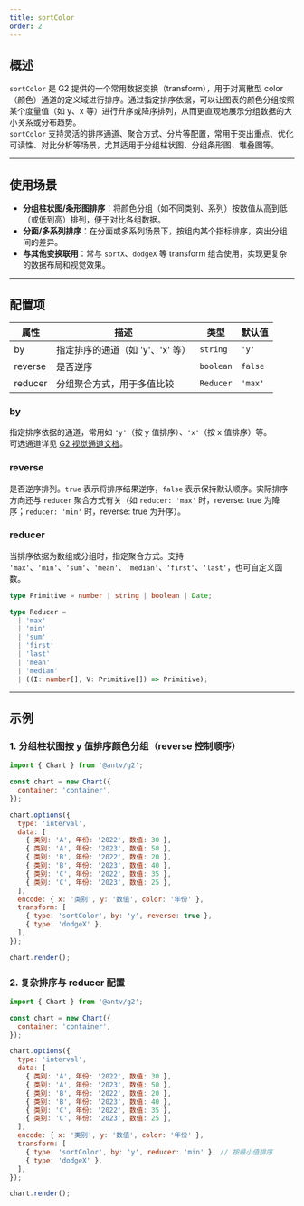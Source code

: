 ```yaml
---
title: sortColor
order: 2
---
```


## 概述

`sortColor` 是 G2 提供的一个常用数据变换（transform），用于对离散型 color（颜色）通道的定义域进行排序。通过指定排序依据，可以让图表的颜色分组按照某个度量值（如 y、x 等）进行升序或降序排列，从而更直观地展示分组数据的大小关系或分布趋势。  
`sortColor` 支持灵活的排序通道、聚合方式、分片等配置，常用于突出重点、优化可读性、对比分析等场景，尤其适用于分组柱状图、分组条形图、堆叠图等。

---

## 使用场景

- **分组柱状图/条形图排序**：将颜色分组（如不同类别、系列）按数值从高到低（或低到高）排列，便于对比各组数据。
- **分面/多系列排序**：在分面或多系列场景下，按组内某个指标排序，突出分组间的差异。
- **与其他变换联用**：常与 `sortX`、`dodgeX` 等 transform 组合使用，实现更复杂的数据布局和视觉效果。

---

## 配置项

| 属性    | 描述                             | 类型      | 默认值  |
| ------- | -------------------------------- | --------- | ------- |
| by      | 指定排序的通道（如 'y'、'x' 等） | `string`  | `'y'`   |
| reverse | 是否逆序                         | `boolean` | `false` |
| reducer | 分组聚合方式，用于多值比较       | `Reducer` | `'max'` |

### by

指定排序依据的通道，常用如 `'y'`（按 y 值排序）、`'x'`（按 x 值排序）等。  
可选通道详见 [G2 视觉通道文档](/manual/core/encode)。

### reverse

是否逆序排列。`true` 表示将排序结果逆序，`false` 表示保持默认顺序。实际排序方向还与 `reducer` 聚合方式有关（如 `reducer: 'max'` 时，reverse: true 为降序；`reducer: 'min'` 时，reverse: true 为升序）。

### reducer

当排序依据为数组或分组时，指定聚合方式。支持 `'max'`、`'min'`、`'sum'`、`'mean'`、`'median'`、`'first'`、`'last'`，也可自定义函数。

```ts
type Primitive = number | string | boolean | Date;

type Reducer =
  | 'max'
  | 'min'
  | 'sum'
  | 'first'
  | 'last'
  | 'mean'
  | 'median'
  | ((I: number[], V: Primitive[]) => Primitive);
```

---

## 示例

### 1. 分组柱状图按 y 值排序颜色分组（reverse 控制顺序）

```js | ob { inject: true }
import { Chart } from '@antv/g2';

const chart = new Chart({
  container: 'container',
});

chart.options({
  type: 'interval',
  data: [
    { 类别: 'A', 年份: '2022', 数值: 30 },
    { 类别: 'A', 年份: '2023', 数值: 50 },
    { 类别: 'B', 年份: '2022', 数值: 20 },
    { 类别: 'B', 年份: '2023', 数值: 40 },
    { 类别: 'C', 年份: '2022', 数值: 35 },
    { 类别: 'C', 年份: '2023', 数值: 25 },
  ],
  encode: { x: '类别', y: '数值', color: '年份' },
  transform: [
    { type: 'sortColor', by: 'y', reverse: true },
    { type: 'dodgeX' },
  ],
});

chart.render();
```

### 2. 复杂排序与 reducer 配置

```js | ob { inject: true }
import { Chart } from '@antv/g2';

const chart = new Chart({
  container: 'container',
});

chart.options({
  type: 'interval',
  data: [
    { 类别: 'A', 年份: '2022', 数值: 30 },
    { 类别: 'A', 年份: '2023', 数值: 50 },
    { 类别: 'B', 年份: '2022', 数值: 20 },
    { 类别: 'B', 年份: '2023', 数值: 40 },
    { 类别: 'C', 年份: '2022', 数值: 35 },
    { 类别: 'C', 年份: '2023', 数值: 25 },
  ],
  encode: { x: '类别', y: '数值', color: '年份' },
  transform: [
    { type: 'sortColor', by: 'y', reducer: 'min' }, // 按最小值排序
    { type: 'dodgeX' },
  ],
});

chart.render();
```
